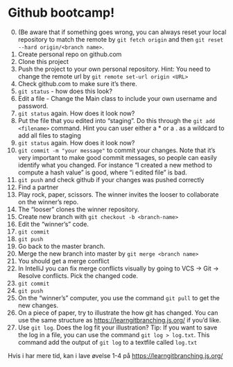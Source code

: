 # Github bootcamp!

0. (Be aware that if something goes wrong, you can always reset your local repository to match the remote by `git fetch origin` and then `git reset --hard origin/<branch name>`.
1. Create personal repo on github.com
2. Clone this project
3. Push the project to your own personal repository. Hint: You need to change the remote url by `git remote set-url origin <URL>`
4. Check github.com to make sure it’s there.
5. `git status` - how does this look?
6. Edit a file - Change the Main class to include your own username and password.
7. `git status` again. How does it look now?
8. Put the file that you edited into “staging”. Do this through the `git add <filename>` command. Hint you can user either a * or a . as a wildcard to add all files to staging
9. `git status` again. How does it look now?
10. `git commit -m "your message"` to commit your changes. Note that it’s very important to make good commit messages, so people can easily identify what you changed. For instance “I created a new method to compute a hash value” is good, where “i edited file” is bad.
11. `git push` and check github if your changes was pushed correctly
12. Find a partner
13. Play rock, paper, scissors. The winner invites the looser to collaborate on the winner’s repo.
14. The “looser” clones the winner repository.
15. Create new branch with `git checkout -b <branch-name>`
16. Edit the “winner’s” code.
17. `git commit`
18. `git push`
19. Go back to the master branch.
20. Merge the new branch into master by `git merge <branch name>`
21. You should get a merge conflict
22. In IntelliJ you can fix merge conflicts visually by going to VCS -> Git -> Resolve conflicts. Pick the changed code.
23. `git commit`
24. `git push`
25. On the “winner’s” computer, you use the command `git pull` to get the new changes.
26. On a piece of paper, try to illustrate the how git has changed. You can use the same structure as https://learngitbranching.js.org/ if you’d like.
27. Use `git log`. Does the log fit your illustration? Tip: If you want to save the log in a file, you can use the command `git log > log.txt`. This command add the output of `git log` to a textfile called `log.txt`

Hvis i har mere tid, kan i lave øvelse 1-4 på https://learngitbranching.js.org/

